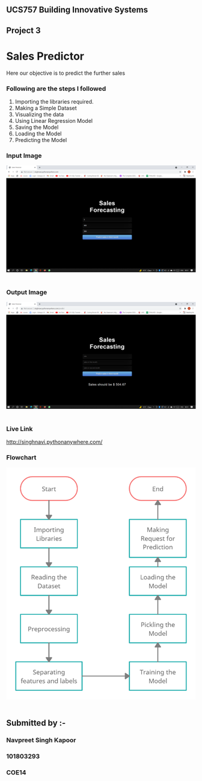 ## UCS757 Building Innovative Systems
## Project 3
# Sales Predictor
Here our objective is to predict the further sales

### Following are the steps I followed 
1. Importing the libraries required.
2. Making a Simple Dataset
3. Visualizing the data
4. Using Linear Regression Model
5. Saving the Model
6. Loading the Model
7. Predicting the Model

### Input Image                                                                       
![Screenshot](Input.png) 

### Output Image
![Screenshot](Output.png) 

### Live Link
http://singhnavi.pythonanywhere.com/

### Flowchart
![Screenshot](Flowchart.png) 

## Submitted by :- 
### Navpreet Singh Kapoor
### 101803293
### COE14
